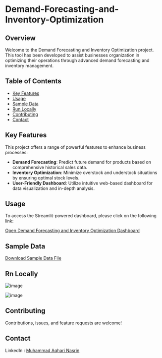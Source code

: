 # Demand-Forecasting-and-Inventory-Optimization

## Overview

Welcome to the Demand Forecasting and Inventory Optimization project. This tool has been developed to assist businesses organization in optimizing their operations through advanced demand forecasting and inventory management.

## Table of Contents

- [Key Features](#key-features)
- [Usage](#usage)
- [Sample Data](#sample-data)
- [Run Locally](#run-locally)
- [Contributing](#contributing)
- [Contact](#contact)

## Key Features

This project offers a range of powerful features to enhance  business processes:

- **Demand Forecasting**: Predict future demand for products based on comprehensive historical sales data.
- **Inventory Optimization**: Minimize overstock and understock situations by ensuring optimal stock levels.
- **User-Friendly Dashboard**: Utilize  intuitive web-based dashboard for data visualization and in-depth analysis.

 ## Usage

To access the Streamlit-powered dashboard, please click on the following link:

[Open Demand Forecasting and Inventory Optimization Dashboard](https://demand-forecasting-and-inventory-optimization-dbbmrtlfy7iv8orb.streamlit.app/) 

## Sample Data

[Download Sample Data File](https://data.mendeley.com/datasets/8gx2fvg2k6/5)

## Rn Locally

![image](https://github.com/MuhammadAqhariNasrin/Demand-Forecasting-and-Inventory-Optimization/assets/55645968/3ba285ea-dd06-4dff-8ce5-c702e07fc07a)

![image](https://github.com/MuhammadAqhariNasrin/Demand-Forecasting-and-Inventory-Optimization/assets/55645968/8dbfe36c-9c41-4837-8a61-0a961c9a445a)



## Contributing

Contributions, issues, and feature requests are welcome!

## Contact

LinkedIn : [Muhammad Aqhari Nasrin](https://www.linkedin.com/in/muhammad-aqhari-nasrin-bin-ramli/)


